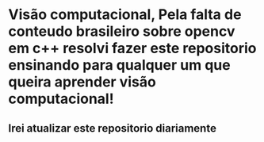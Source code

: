 # Visão computacional, Pela falta de conteudo brasileiro sobre opencv em c++ resolvi fazer este repositorio ensinando para qualquer um que queira aprender visão computacional!
## Irei atualizar este repositorio diariamente
